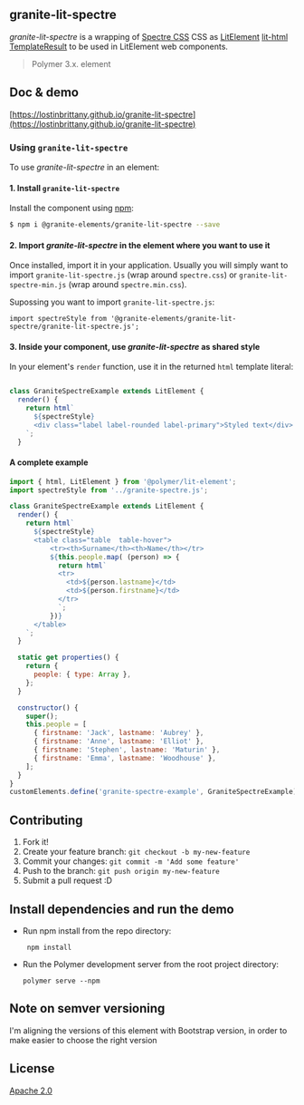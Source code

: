 ## granite-lit-spectre

*granite-lit-spectre* is a wrapping of [Spectre CSS](https://picturepan2.github.io/spectre/) CSS as [LitElement](https://lit-element.polymer-project.org/) [lit-html TemplateResult](https://lit-element.polymer-project.org/docs/templates/create) to be used in LitElement web components.

> Polymer 3.x. element


## Doc & demo

[https://lostinbrittany.github.io/granite-lit-spectre](https://lostinbrittany.github.io/granite-lit-spectre)



### Using `granite-lit-spectre`

To use *granite-lit-spectre* in an element:


#### 1. Install `granite-lit-spectre`


Install the component using [npm](https://www.npmjs.com/):

```sh
$ npm i @granite-elements/granite-lit-spectre --save
```


#### 2. Import *granite-lit-spectre* in the element where you want to use it


Once installed, import it in your application. Usually you will simply want to import `granite-lit-spectre.js` (wrap around `spectre.css`) or `granite-lit-spectre-min.js` (wrap around `spectre.min.css`).

Supossing you want to import `granite-lit-spectre.js`:
 
```
import spectreStyle from '@granite-elements/granite-lit-spectre/granite-lit-spectre.js';
``` 

#### 3. Inside your component, use *granite-lit-spectre* as shared style

In your element's `render` function, use it in the returned `html` template literal:

```js

class GraniteSpectreExample extends LitElement {
  render() {
    return html`
      ${spectreStyle}
      <div class="label label-rounded label-primary">Styled text</div>
    `;
  }
```


#### A complete example

```js
import { html, LitElement } from '@polymer/lit-element';
import spectreStyle from '../granite-spectre.js';

class GraniteSpectreExample extends LitElement {
  render() {
    return html`
      ${spectreStyle}
      <table class="table  table-hover">
          <tr><th>Surname</th><th>Name</th></tr>
          ${this.people.map( (person) => {
            return html`
            <tr>
              <td>${person.lastname}</td>
              <td>${person.firstname}</td>
            </tr>
            `;
          })}
      </table>
    `;
  }

  static get properties() {
    return {
      people: { type: Array },
    };
  }

  constructor() {
    super();
    this.people = [
      { firstname: 'Jack', lastname: 'Aubrey' },
      { firstname: 'Anne', lastname: 'Elliot' },
      { firstname: 'Stephen', lastname: 'Maturin' },
      { firstname: 'Emma', lastname: 'Woodhouse' },
    ];
  }
}
customElements.define('granite-spectre-example', GraniteSpectreExample);

```

## Contributing

1. Fork it!
2. Create your feature branch: `git checkout -b my-new-feature`
3. Commit your changes: `git commit -m 'Add some feature'`
4. Push to the branch: `git push origin my-new-feature`
5. Submit a pull request :D

## Install dependencies and run the demo

+   Run npm install from the repo directory:

    ```
     npm install
    ```
+   Run the Polymer development server from the root project directory:

    ```
    polymer serve --npm
    ```


## Note on semver versioning

I'm aligning the versions of this element with Bootstrap version, in order to make easier to choose the right version
 
## License

[Apache 2.0](http://www.apache.org/licenses/LICENSE-2.0)
